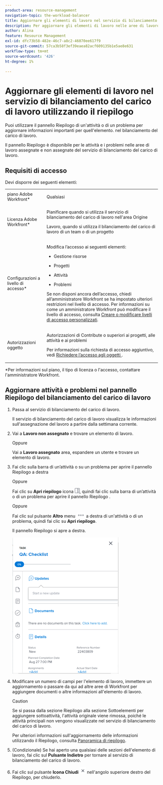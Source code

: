 ```yaml
---
product-area: resource-management
navigation-topic: the-workload-balancer
title: Aggiornare gli elementi di lavoro nel servizio di bilanciamento del carico di lavoro utilizzando il riepilogo
description: Per aggiornare gli elementi di lavoro nelle aree di lavoro assegnate e non assegnate, è possibile aprire il pannello Riepilogo nel servizio di bilanciamento del carico di lavoro.
author: Alina
feature: Resource Management
exl-id: dfc73b58-482e-46c7-a8c2-46070ee617f9
source-git-commit: 57ca3b58f3ef39eaea82acf609135b1e5ae8e631
workflow-type: tm+mt
source-wordcount: '426'
ht-degree: 1%

---
```


# Aggiornare gli elementi di lavoro nel servizio di bilanciamento del carico di lavoro utilizzando il riepilogo

Puoi utilizzare il pannello Riepilogo di un&#39;attività o di un problema per aggiornare informazioni importanti per quell&#39;elemento. nel bilanciamento del carico di lavoro.

Il pannello Riepilogo è disponibile per le attività e i problemi nelle aree di lavoro assegnate e non assegnate del servizio di bilanciamento del carico di lavoro.

## Requisiti di accesso

Devi disporre dei seguenti elementi:

<table style="table-layout:auto"> 
 <col> 
 <col> 
 <tbody> 
  <tr> 
   <td role="rowheader">piano Adobe Workfront*</td> 
   <td> <p>Qualsiasi </p> </td> 
  </tr> 
  <tr> 
   <td role="rowheader">Licenza Adobe Workfront*</td> 
   <td> <p>Pianificare quando si utilizza il servizio di bilanciamento del carico di lavoro nell'area Origine</p>
   <p>Lavoro, quando si utilizza il bilanciamento del carico di lavoro di un team o di un progetto</p> 
 </p> </td> 
  </tr> 
  <tr> 
   <td role="rowheader">Configurazioni a livello di accesso*</td> 
   <td> <p>Modifica l’accesso ai seguenti elementi:</p> 
    <ul> 
     <li> <p>Gestione risorse</p> </li> 
     <li> <p>Progetti</p> </li> 
     <li> <p>Attività</p> </li> 
     <li> <p>Problemi</p> </li> 
    </ul> <p>Se non disponi ancora dell’accesso, chiedi all’amministratore Workfront se ha impostato ulteriori restrizioni nel livello di accesso. Per informazioni su come un amministratore Workfront può modificare il livello di accesso, consulta <a href="../../administration-and-setup/add-users/configure-and-grant-access/create-modify-access-levels.md" class="MCXref xref">Creare o modificare livelli di accesso personalizzati</a>.</p> </td> 
  </tr> 
  <tr> 
   <td role="rowheader">Autorizzazioni oggetto</td> 
   <td> <p>Autorizzazioni di Contribute o superiori ai progetti, alle attività e ai problemi </p> <p>Per informazioni sulla richiesta di accesso aggiuntivo, vedi <a href="../../workfront-basics/grant-and-request-access-to-objects/request-access.md" class="MCXref xref">Richiedere l’accesso agli oggetti </a>.</p> </td> 
  </tr> 
 </tbody> 
</table>

&#42;Per informazioni sul piano, il tipo di licenza o l&#39;accesso, contattare l&#39;amministratore Workfront.

## Aggiornare attività e problemi nel pannello Riepilogo del bilanciamento del carico di lavoro

1. Passa al servizio di bilanciamento del carico di lavoro.

   Il servizio di bilanciamento del carico di lavoro visualizza le informazioni sull&#39;assegnazione del lavoro a partire dalla settimana corrente.

1. Vai a **Lavoro non assegnato** e trovare un elemento di lavoro.

   Oppure

   Vai a **Lavoro assegnato** area, espandere un utente e trovare un elemento di lavoro.

1. Fai clic sulla barra di un’attività o su un problema per aprire il pannello Riepilogo a destra

   Oppure

   Fai clic su **Apri riepilogo** icona ![](assets/summary-panel-icon.png), quindi fai clic sulla barra di un’attività o di un problema per aprire il pannello Riepilogo .

   Oppure

   Fai clic sul pulsante **Altro** menu ![](assets/more-icon.png) a destra di un&#39;attività o di un problema, quindi fai clic su **Apri riepilogo**.

   Il pannello Riepilogo si apre a destra.

   ![](assets/summary-panel-for-task-in-workload-balancer-350x449.png)

1. Modificare un numero di campi per l&#39;elemento di lavoro, immettere un aggiornamento o passare da qui ad altre aree di Workfront per aggiungere documenti o altre informazioni all&#39;elemento di lavoro.

   >[!CAUTION]
   >
   >Se si passa dalla sezione Riepilogo alla sezione Sottoelementi per aggiungere sottoattività, l&#39;attività originale viene rimossa, poiché le attività principali non vengono visualizzate nel servizio di bilanciamento del carico di lavoro.

   Per ulteriori informazioni sull&#39;aggiornamento delle informazioni utilizzando il Riepilogo, consulta [Panoramica di riepilogo](../../workfront-basics/the-new-workfront-experience/summary-overview.md).

1. (Condizionale) Se hai aperto una qualsiasi delle sezioni dell&#39;elemento di lavoro, fai clic sul **Pulsante Indietro** per tornare al servizio di bilanciamento del carico di lavoro.
1. Fai clic sul pulsante **Icona Chiudi** ![](assets/close-icon.png) nell&#39;angolo superiore destro del Riepilogo, per chiuderlo.
